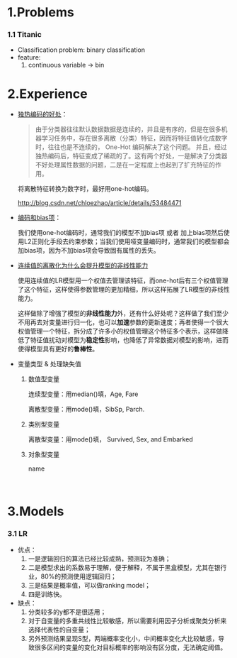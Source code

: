 # 1.Problems

### 1.1 Titanic

 - Classification problem: binary classification
 - feature:
   1. continuous variable -> bin





# 2.Experience

- [独热编码的好处](http://blog.csdn.net/wy250229163/article/details/52983760)：

  > 由于分类器往往默认数据数据是连续的，并且是有序的，但是在很多机器学习任务中，存在很多离散（分类）特征，因而将特征值转化成数字时，往往也是不连续的， One-Hot 编码解决了这个问题。 并且，经过独热编码后，特征变成了稀疏的了。这有两个好处，一是解决了分类器不好处理属性数据的问题，二是在一定程度上也起到了扩充特征的作用。

  将离散特征转换为数字时，最好用one-hot编码。

  http://blog.csdn.net/chloezhao/article/details/53484471

- [编码和bias项](https://www.cnblogs.com/lianyingteng/p/7792693.html)：

  我们使用one-hot编码时，通常我们的模型不加bias项 或者 加上bias项然后使用L2正则化手段去约束参数；当我们使用哑变量编码时，通常我们的模型都会加bias项，因为不加bias项会导致固有属性的丢失。

- [连续值的离散化为什么会提升模型的非线性能力](https://www.cnblogs.com/lianyingteng/p/7792693.html)

  使用连续值的LR模型用一个权值去管理该特征，而one-hot后有三个权值管理了这个特征，这样使得参数管理的更加精细，所以这样拓展了LR模型的非线性能力。

  这样做除了增强了模型的**非线性能力**外，还有什么好处呢？这样做了我们至少不用再去对变量进行归一化，也可以**加速**参数的更新速度；再者使得一个很大权值管理一个特征，拆分成了许多小的权值管理这个特征多个表示，这样做降低了特征值扰动对模型为**稳定性**影响，也降低了异常数据对模型的影响，进而使得模型具有更好的**鲁棒性**。

- 变量类型 & 处理缺失值

  1. 数值型变量

     连续型变量：用median()填，Age, Fare

     离散型变量：用mode()填，SibSp, Parch.

  2. 类别型变量

     离散型变量：用mode()填， Survived, Sex, and Embarked

  3. 对象型变量

     name

  ​



# 3.Models

### 3.1 LR

- 优点：
  1. 一是逻辑回归的算法已经比较成熟，预测较为准确；
  2. 二是模型求出的系数易于理解，便于解释，不属于黑盒模型，尤其在银行业，80%的预测使用逻辑回归；
  3. 三是结果是概率值，可以做ranking model；
  4. 四是训练快。
- 缺点：
  1. 分类较多的y都不是很适用；
  2. 对于自变量的多重共线性比较敏感，所以需要利用因子分析或聚类分析来选择代表性的自变量；
  3. 另外预测结果呈现S型，两端概率变化小，中间概率变化大比较敏感，导致很多区间的变量的变化对目标概率的影响没有区分度，无法确定阈值。

